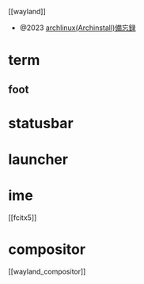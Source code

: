 [[wayland]]

- @2023 [archlinux(Archinstall)備忘録](https://zenn.dev/rioupesurg/scraps/066c4b17dc3528)

# term
## foot

# statusbar

# launcher

# ime
[[fcitx5]]

# compositor
[[wayland_compositor]]
